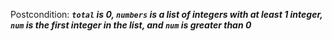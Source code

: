 Postcondition: ***`total` is 0, `numbers` is a list of integers with at least 1 integer, `num` is the first integer in the list, and `num` is greater than 0***